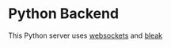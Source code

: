 # Python Backend

This Python server uses [websockets](https://websockets.readthedocs.io/en/stable/) and [bleak](https://bleak.readthedocs.io/en/latest/)